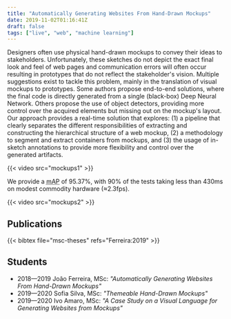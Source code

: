 ```yaml
---
title: "Automatically Generating Websites From Hand-Drawn Mockups"
date: 2019-11-02T01:16:41Z
draft: false
tags: ["live", "web", "machine learning"]
---
```


Designers often use physical hand-drawn mockups to convey their ideas to stakeholders. Unfortunately, these sketches do not depict the exact final look and feel of web pages and communication errors will often occur resulting in prototypes that do not reflect the stakeholder's vision. Multiple suggestions exist to tackle this problem, mainly in the translation of visual mockups to prototypes. Some authors propose end-to-end solutions, where the final code is directly generated from a single (black-box) Deep Neural Network. Others propose the use of object detectors, providing more control over the acquired elements but missing out on the mockup's layout. Our approach provides a real-time solution that explores: (1) a pipeline that clearly separates the different responsibilities of extracting and constructing the hierarchical structure of a web mockup, (2) a methodology to segment and extract containers from mockups, and (3) the usage of in-sketch annotations to provide more flexibility and control over the generated artifacts. 

{{< video src="mockups1" >}}

We provide a <abbr title="mean Average Precision">mAP</abbr> of 95.37%, with 90% of the tests taking less than 430ms on modest commodity hardware (&asymp;2.3fps).

{{< video src="mockups2" >}}

## Publications

{{< bibtex file="msc-theses" refs="Ferreira:2019" >}}

## Students

  * 2018&mdash;2019 João Ferreira, MSc: *"Automatically Generating Websites From Hand-Drawn Mockups"*
  * 2019&mdash;2020 Sofia Silva, MSc: *"Themeable Hand-Drawn Mockups"*
  * 2019&mdash;2020 Ivo Amaro, MSc: *"A Case Study on a Visual Language for Generating Websites from Mockups"*
